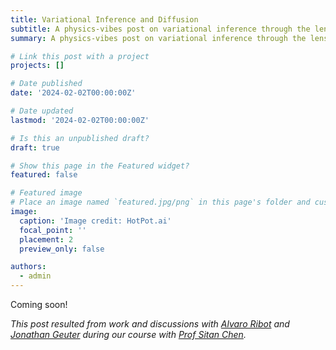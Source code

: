 ```yaml
---
title: Variational Inference and Diffusion
subtitle: A physics-vibes post on variational inference through the lense of denoising diffusion on structured probabilistic models.
summary: A physics-vibes post on variational inference through the lense of denoising diffusion on structured probabilistic models.

# Link this post with a project
projects: []

# Date published
date: '2024-02-02T00:00:00Z'

# Date updated
lastmod: '2024-02-02T00:00:00Z'

# Is this an unpublished draft?
draft: true

# Show this page in the Featured widget?
featured: false

# Featured image
# Place an image named `featured.jpg/png` in this page's folder and customize its options here.
image:
  caption: 'Image credit: HotPot.ai'
  focal_point: ''
  placement: 2
  preview_only: false

authors:
  - admin
---
```


Coming soon!

_This post resulted from work and discussions with [Alvaro Ribot](https://alvaro-ribot.github.io/website/) and [Jonathan Geuter](https://seas.harvard.edu/person/jonathan-geuter) during our course with [Prof Sitan Chen](https://sitanchen.com/cs224-f23.html)._
